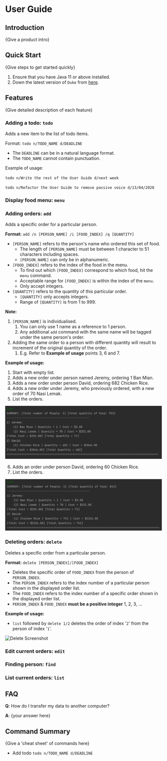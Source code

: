 # User Guide

## Introduction

{Give a product intro}

## Quick Start

{Give steps to get started quickly}

1. Ensure that you have Java 11 or above installed.
1. Down the latest version of `Duke` from [here](http://link.to/duke).

## Features 

{Give detailed description of each feature}

### Adding a todo: `todo`
Adds a new item to the list of todo items.

Format: `todo n/TODO_NAME d/DEADLINE`

* The `DEADLINE` can be in a natural language format.
* The `TODO_NAME` cannot contain punctuation.  

Example of usage: 

`todo n/Write the rest of the User Guide d/next week`

`todo n/Refactor the User Guide to remove passive voice d/13/04/2020`

### Display food menu: `menu`

### Adding orders: `add`

Adds a specific order for a particular person.

**Format:** `add /n [PERSON_NAME] /i [FOOD_INDEX] /q [QUANTITY]`
* `[PERSON_NAME]` refers to the person's name who ordered this set of food.
  * The length of `[PERSON_NAME]` must be between 1 character to 51 characters including spaces.
  * `[PERSON_NAME]` can only be in alphanumeric.
* `[FOOD_INDEX]` refers to the index of the food in the menu.
  * To find out which `[FOOD_INDEX]` correspond to which food, hit the `menu` command.
  * Acceptable range for `[FOOD_INDEX]` is within the index of the `menu`.
  * Only accept integers.
* `[QUANTITY]` refers to the quantity of this particular order.
  * `[QUANTITY]` only accepts integers.
  * Range of `[QUANTITY]` is from 1 to 999.

**Note:**
1) `[PERSON_NAME]` is individualised. 
   1) You can only use 1 name as a reference to 1 person.
   2) Any additional `add` command with the same name will be tagged under the same person's order.
2) Adding the same order to a person with different quantity will result to increment of the original quantity of the order.
   1) E.g. Refer to **Example of usage** points 3, 6 and 7.

**Example of usage:**
1) Start with empty list.
2) Adds a new order under person named Jeremy, ordering 1 Ban Mian.
3) Adds a new order under person David, ordering 682 Chicken Rice.
4) Adds a new order under Jeremy, who previously ordered, with a new order of 70 Nasi Lemak.
5) List the orders.

![Add1 Screenshot](https://raw.githubusercontent.com/AY2122S1-CS2113-T13-2/tp/master/docs/UG%20Images/UG_AddCommand_Example1.png)

6) Adds an order under person David, ordering 60 Chicken Rice.
7) List the orders.

![Add2 Screenshot](https://raw.githubusercontent.com/AY2122S1-CS2113-T13-2/tp/master/docs/UG%20Images/UG_AddCommand_Example2.png)

### Deleting orders: `delete`   

Deletes a specific order from a particular person. 

**Format:** `delete [PERSON_INDEX]/[FOOD_INDEX]`  
* Deletes the specific order of `FOOD_INDEX`  from the person of `PERSON_INDEX`.
* The `PERSON_INDEX` refers to the index number of a particular person shown in the displayed order list.
* The `FOOD_INDEX` refers to the index number of a specific order shown in the displayed order list.
* `PERSON_INDEX` & `FOOD_INDEX` **must be a positive integer** 1, 2, 3, …  

**Example of usage:** 
* `list` followed by `delete 1/2` deletes the order of index '`2`' from the person of index '`1`'.    
  
![Delete Screenshot](https://raw.githubusercontent.com/markuslyq/tp/master/docs/UG%20Images/UG_DeleteCommand_Example.png)

### Edit current orders: `edit`

### Finding person: `find`

### List current orders: `list`


## FAQ

**Q**: How do I transfer my data to another computer? 

**A**: {your answer here}

## Command Summary

{Give a 'cheat sheet' of commands here}

* Add todo `todo n/TODO_NAME d/DEADLINE`
